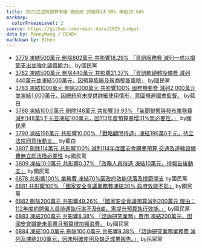 ```yaml
---
title: 2025立法院預算爭議 總統府 共刪除14.99% 凍結10.84%
markmap:
  colorFreezeLevel: 2
source: https://github.com/readr-data/2025_budget
data by: RonnyWang / READr
markdown by: Ethen
---
```

- [3779 凍結500萬元 刪除602萬元 共影響18.29% 「資訊服務費 減列一成以撙節支出並強化議價能力」](https://ppg.ly.gov.tw/ppg/sittings/2024122014/details?meetingDate=113/12/25&meetingTime=09:00-17:30&departmentCode=null) by國民黨
- [3782 凍結500萬元 刪除440萬元 共影響21.37% 「資訊軟硬體設備費 減列440萬元並凍結500萬元，因預算膨脹及廠商壟斷風險」](https://ppg.ly.gov.tw/ppg/sittings/2024122014/details?meetingDate=113/12/25&meetingTime=09:00-17:30&departmentCode=null) by國民黨
- [3783 凍結1000萬元 刪除2000萬元 共影響100% 國務機要費 減列2,000萬元並凍結1,000萬元，因總統府未提供詳細使用情形，意圖規避國會監督。](https://ppg.ly.gov.tw/ppg/sittings/2024122014/details?meetingDate=113/12/25&meetingTime=09:00-17:30&departmentCode=null) by藍白
- [3788 凍結100.0萬元 刪除148萬元 共影響39.93% 「新聞聯繫與發布業務費 減列148萬5千元並凍結100萬元，因113年度預算暴增31%無必要性。」](https://ppg.ly.gov.tw/ppg/sittings/2024122014/details?meetingDate=113/12/25&meetingTime=09:00-17:30&departmentCode=null) by國民黨
- [3790 凍結196萬元 共影響10.00% 「戰略顧問待遇」凍結196萬6千元，待立法院同意後動支。](https://ppg.ly.gov.tw/ppg/sittings/2024122014/details?meetingDate=113/12/25&meetingTime=09:00-17:30&departmentCode=null) by藍白
- [3807 刪除114萬元 共影響100% 減列114年度國安會購車預算 交通及運輸設備費無立即汰換必要性](https://ppg.ly.gov.tw/ppg/sittings/2024122014/details?meetingDate=113/12/25&meetingTime=09:00-17:30&departmentCode=null) by國民黨
- [3809 凍結10.0萬元 共影響0.37% 「政務人員待遇 凍結10萬元，待報告後動支」](https://ppg.ly.gov.tw/ppg/sittings/2024122014/details?meetingDate=113/12/25&meetingTime=09:00-17:30&departmentCode=null) by國民黨
- [6878 共影響100% 業務費 凍結70%因政府效能低落及撙節開支](https://ppg.ly.gov.tw/ppg/sittings/2025011544/details?meetingDate=114/01/20&meetingTime=&departmentCode=null) by國民黨
- [6881 共影響100% 「國家安全會議業務費凍結30% 政府效能不彰」](https://ppg.ly.gov.tw/ppg/sittings/2025011544/details?meetingDate=114/01/20&meetingTime=&departmentCode=null) by國民黨
- [6882 刪除200萬元 共影響49.26% 「國家安全會議預算減列200萬元 理由：112年度約聘僱人員待遇執行率不及6成，需提升預算執行效能。」](https://ppg.ly.gov.tw/ppg/sittings/2025011544/details?meetingDate=114/01/20&meetingTime=&departmentCode=null) by國民黨
- [6883 凍結200萬元 共影響8.38% 「諮詢研究業務」費用 凍結200萬元，因國安會職能未善盡且預算增加顯浪費。](https://ppg.ly.gov.tw/ppg/sittings/2025011544/details?meetingDate=114/01/20&meetingTime=&departmentCode=null) by國民黨
- [6884 凍結100.0萬元 刪除100.0萬元 共影響8.38% 「諮詢研究業務業務費 減列及凍結200萬元，因未明確使用及缺乏成果報告。」](https://ppg.ly.gov.tw/ppg/sittings/2025011544/details?meetingDate=114/01/20&meetingTime=&departmentCode=null) by民眾黨
